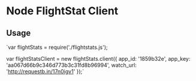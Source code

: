 # Node FlightStat Client

## Usage

`var flightStats = require('./flightstats.js');

var flightStatsClient = new flightStats.client({
	app_id: '1859b32e',
	app_key: 'aa067d66b9c346d773b3c31fd8b96994',
	watch_url: 'http://requestb.in/17n0igv1'
});`